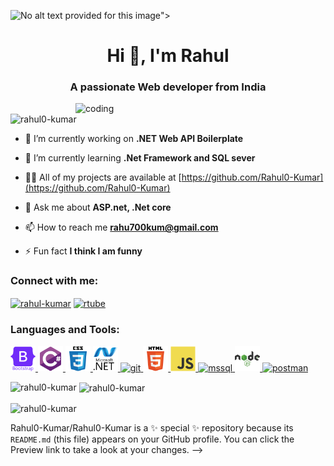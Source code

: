 <img src="https://media.licdn.com/dms/image/C5612AQErLJQyuT4h2Q/article-inline_image-shrink_1500_2232/0/1624597705774?e=1721260800&amp;v=beta&amp;t=YMOyLIw7Oo1NYy7EnVZRSDWa61ar9fOZg41ApIlgTCw" loading="lazy" alt="No alt text provided for this image" id="ember47" class="ivm-view-attr__img--centered  reader-image-block__img evi-image lazy-image ember-view">">
<h1 align="center">Hi 👋, I'm Rahul</h1>
<h3 align="center">A passionate Web developer from India</h3>
<img align="right" alt="coding" width="400" src="https://user-images.githubusercontent.com/74038190/241764371-9d0fd0c4-5c7f-4122-b884-64a1e1685d2d.gif">

<p align="left"> <img src="https://komarev.com/ghpvc/?username=rahul0-kumar&label=Profile%20views&color=0e75b6&style=flat" alt="rahul0-kumar" /> </p>

- 🔭 I’m currently working on **.NET Web API Boilerplate**

- 🌱 I’m currently learning **.Net Framework and SQL sever**

- 👨‍💻 All of my projects are available at [https://github.com/Rahul0-Kumar](https://github.com/Rahul0-Kumar)

- 💬 Ask me about **ASP.net, .Net core**

- 📫 How to reach me **rahu700kum@gmail.com**

- ⚡ Fun fact **I think I am funny**

<h3 align="left">Connect with me:</h3>
<p align="left">
<a href="https://www.linkedin.com/in/rahul-kumar-wed/" target="blank"><img align="center" src="https://user-images.githubusercontent.com/74038190/235294012-0a55e343-37ad-4b0f-924f-c8431d9d2483.gif" alt="rahul-kumar" height="30" width="40" /></a>
<a href="https://www.youtube.com/channel/UCnTvvinKgRzQ4UPD5Jq8_XA" target="blank"><img align="center" src="https://raw.githubusercontent.com/rahuldkjain/github-profile-readme-generator/master/src/images/icons/Social/youtube.svg" alt="rtube" height="30" width="40" /></a>
</p>

<h3 align="left">Languages and Tools:</h3>
<p align="left"> <a href="https://getbootstrap.com" target="_blank" rel="noreferrer"> <img src="https://raw.githubusercontent.com/devicons/devicon/master/icons/bootstrap/bootstrap-plain-wordmark.svg" alt="bootstrap" width="40" height="40"/> </a> <a href="https://www.w3schools.com/cs/" target="_blank" rel="noreferrer"> <img src="https://raw.githubusercontent.com/devicons/devicon/master/icons/csharp/csharp-original.svg" alt="csharp" width="40" height="40"/> </a> <a href="https://www.w3schools.com/css/" target="_blank" rel="noreferrer"> <img src="https://raw.githubusercontent.com/devicons/devicon/master/icons/css3/css3-original-wordmark.svg" alt="css3" width="40" height="40"/> </a> <a href="https://dotnet.microsoft.com/" target="_blank" rel="noreferrer"> <img src="https://raw.githubusercontent.com/devicons/devicon/master/icons/dot-net/dot-net-original-wordmark.svg" alt="dotnet" width="40" height="40"/> </a> <a href="https://git-scm.com/" target="_blank" rel="noreferrer"> <img src="https://www.vectorlogo.zone/logos/git-scm/git-scm-icon.svg" alt="git" width="40" height="40"/> </a> <a href="https://www.w3.org/html/" target="_blank" rel="noreferrer"> <img src="https://raw.githubusercontent.com/devicons/devicon/master/icons/html5/html5-original-wordmark.svg" alt="html5" width="40" height="40"/> </a> <a href="https://developer.mozilla.org/en-US/docs/Web/JavaScript" target="_blank" rel="noreferrer"> <img src="https://raw.githubusercontent.com/devicons/devicon/master/icons/javascript/javascript-original.svg" alt="javascript" width="40" height="40"/> </a> <a href="https://www.microsoft.com/en-us/sql-server" target="_blank" rel="noreferrer"> <img src="https://www.svgrepo.com/show/303229/microsoft-sql-server-logo.svg" alt="mssql" width="40" height="40"/> </a> <a href="https://nodejs.org" target="_blank" rel="noreferrer"> <img src="https://raw.githubusercontent.com/devicons/devicon/master/icons/nodejs/nodejs-original-wordmark.svg" alt="nodejs" width="40" height="40"/> </a> <a href="https://postman.com" target="_blank" rel="noreferrer"> <img src="https://www.vectorlogo.zone/logos/getpostman/getpostman-icon.svg" alt="postman" width="40" height="40"/> </a> </p>

<p><img align="left" src="https://github-readme-stats.vercel.app/api/top-langs?username=rahul0-kumar&show_icons=true&locale=en&layout=compact" alt="rahul0-kumar" /></p>

<p>&nbsp;<img align="center" src="https://github-readme-stats.vercel.app/api?username=rahul0-kumar&show_icons=true&locale=en" alt="rahul0-kumar" /></p>

<p><img align="center" src="https://github-readme-streak-stats.herokuapp.com/?user=rahul0-kumar&" alt="rahul0-kumar" /></p>

Rahul0-Kumar/Rahul0-Kumar is a ✨ special ✨ repository because its `README.md` (this file) appears on your GitHub profile.
You can click the Preview link to take a look at your changes.
-->
